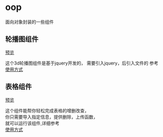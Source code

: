 # oop
面向对象封装的一些组件

## 轮播图组件
<a href="http://zhoushaw.github.io/oop/%E5%B9%BB%E7%81%AF%E7%89%87%E6%8F%92%E4%BB%B6%E5%BC%80%E5%8F%91/show.html">预览</a>

这个3d轮播图组件是基于jquery开发的，
需要引入jquery，后引入文件的
参考<br>
<a href="https://github.com/zhoushaw/oop/issues/2">使用方式</a>


## 表格组件

<a href="http://zhoushaw.github.io/oop/%E8%A1%A8%E6%A0%BC%E6%8F%92%E4%BB%B6/customer/musicList.html">预览</a><br>

这个组件能帮你轻松完成表格的增删改查，<br>
你只需要导入指定信息，提供删除，上传函数，<br>
就可以运行该组件,详细参考<br/>
<a href="https://github.com/zhoushaw/oop/issues/1">使用方式</a>


  
